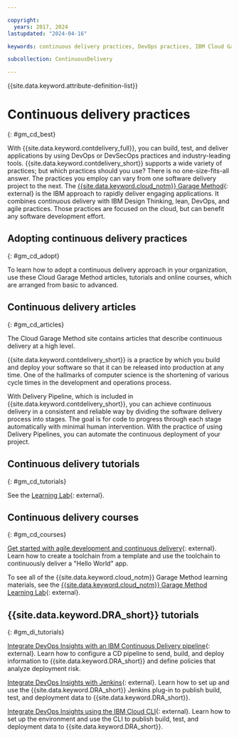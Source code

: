 ```yaml
---

copyright:
  years: 2017, 2024
lastupdated: "2024-04-16"

keywords: continuous delivery practices, DevOps practices, IBM Cloud Garage Method, learning resources, DevOps Insights

subcollection: ContinuousDelivery

---
```


{{site.data.keyword.attribute-definition-list}}

# Continuous delivery practices
{: #gm_cd_best}

With {{site.data.keyword.contdelivery_full}}, you can build, test, and deliver applications by using DevOps or DevSecOps practices and industry-leading tools. {{site.data.keyword.contdelivery_short}} supports a wide variety of practices; but which practices should you use? There is no one-size-fits-all answer. The practices you employ can vary from one software delivery project to the next. The [{{site.data.keyword.cloud_notm}} Garage Method](https://www.ibm.com/garage/method/){: external} is the IBM approach to rapidly deliver engaging applications. It combines continuous delivery with IBM Design Thinking, lean, DevOps, and agile practices. Those practices are focused on the cloud, but can benefit any software development effort.


## Adopting continuous delivery practices
{: #gm_cd_adopt}

To learn how to adopt a continuous delivery approach in your organization, use these Cloud Garage Method articles, tutorials and online courses, which are arranged from basic to advanced.

## Continuous delivery articles
{: #gm_cd_articles}

The Cloud Garage Method site contains articles that describe continuous delivery at a high level.

{{site.data.keyword.contdelivery_short}} is a practice by which you build and deploy your software so that it can be released into production at any time. One of the hallmarks of computer science is the shortening of various cycle times in the development and operations process.

With Delivery Pipeline, which is included in {{site.data.keyword.contdelivery_short}}, you can achieve continuous delivery in a consistent and reliable way by dividing the software delivery process into stages. The goal is for code to progress through each stage automatically with minimal human intervention. With the practice of using Delivery Pipelines, you can automate the continuous deployment of your project.

## Continuous delivery tutorials
{: #gm_cd_tutorials}

See the [Learning Lab](https://www.ibm.com/cloud/architecture/courses){: external}.

## Continuous delivery courses
{: #gm_cd_courses}

[Get started with agile development and continuous delivery](https://www.ibm.com/cloud/architecture/content/course/get_started_agile_cd){: external}. Learn how to create a toolchain from a template and use the toolchain to continuously deliver a "Hello World" app.

To see all of the {{site.data.keyword.cloud_notm}} Garage Method learning materials, see the [{{site.data.keyword.cloud_notm}} Garage Method Learning Lab](https://www.ibm.com/cloud/architecture/courses){: external}.

## {{site.data.keyword.DRA_short}} tutorials
{: #gm_di_tutorials}

[Integrate DevOps Insights with an IBM Continuous Delivery pipeline](https://www.ibm.com/cloud/architecture/tutorials/integrate-devops-insights-with-cd-pipeline){: external}. Learn how to configure a CD pipeline to send, build, and deploy information to {{site.data.keyword.DRA_short}} and define policies that analyze deployment risk.

[Integrate DevOps Insights with Jenkins](https://www.ibm.com/cloud/architecture/tutorials/use-jenkins-plugin-to-post-data-to-devops-insights){: external}. Learn how to set up and use the {{site.data.keyword.DRA_short}} Jenkins plug-in to publish build, test, and deployment data to {{site.data.keyword.DRA_short}}.

[Integrate DevOps Insights using the IBM Cloud CLI](https://www.ibm.com/cloud/architecture/tutorials/use-cli-to-post-data-to-devops-insights){: external}. Learn how to set up the environment and use the CLI to publish build, test, and deployment data to {{site.data.keyword.DRA_short}}.
